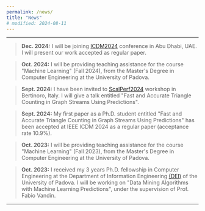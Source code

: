 ```yaml
---
permalink: /news/
title: "News"
# modified: 2024-08-11
---
```

<!-- Google tag (gtag.js) -->
<script async src="https://www.googletagmanager.com/gtag/js?id=G-G0LL0BQ7KR"></script>
<script>
  window.dataLayer = window.dataLayer || [];
  function gtag(){dataLayer.push(arguments);}
  gtag('js', new Date());

  gtag('config', 'G-G0LL0BQ7KR');
</script>
___

> **Dec. 2024:** I will be joining [ICDM2024](https://icdm2024.org/) conference in Abu Dhabi, UAE. I will present our work accepted as regular paper.

> **Oct. 2024:** I will be providing teaching assistance for the course "Machine Learning" (Fall 2024), from the Master's Degree in Computer Engineering at the University of Padova.

> **Sept. 2024:** I have been invited to [ScalPerf2024](https://scalperf24.bici.events/home) workshop in Bertinoro, Italy. 
I will give a talk entitled "Fast and Accurate Triangle Counting in Graph Streams Using Predictions". 

> **Sept. 2024:** My first paper as a Ph.D. student entitled "Fast and Accurate Triangle Counting in Graph Streams Using Predictions" has been accepted at IEEE ICDM 2024 as a regular paper (acceptance rate 10.9%).

> **Oct. 2023:** I will be providing teaching assistance for the course "Machine Learning" (Fall 2023), from the Master's Degree in Computer Engineering at the University of Padova.

> **Oct. 2023:** I received my 3 years Ph.D. fellowship in Computer Engineering at the Department of Information Engineering [(DEI)](https://www.dei.unipd.it/) of the University of Padova. 
I will be working on "Data Mining Algorithms with Machine Learning Predictions", under the supervision of Prof. Fabio Vandin.


---
